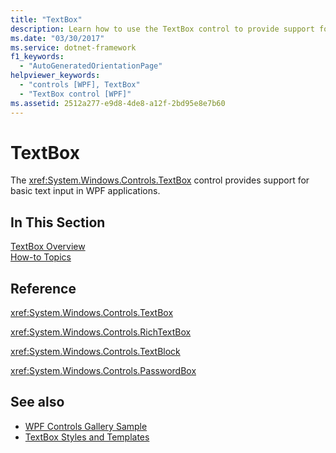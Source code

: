 ```yaml
---
title: "TextBox"
description: Learn how to use the TextBox control to provide support for basic text input in Windows Presentation Foundation (WPF) applications.
ms.date: "03/30/2017"
ms.service: dotnet-framework
f1_keywords: 
  - "AutoGeneratedOrientationPage"
helpviewer_keywords: 
  - "controls [WPF], TextBox"
  - "TextBox control [WPF]"
ms.assetid: 2512a277-e9d8-4de8-a12f-2bd95e8e7b60
---
```

# TextBox

The <xref:System.Windows.Controls.TextBox> control provides support for basic text input in WPF applications.  
  
## In This Section  

[TextBox Overview](textbox-overview.md)  
[How-to Topics](textbox-how-to-topics.md)  
  
## Reference  

<xref:System.Windows.Controls.TextBox>  
  
<xref:System.Windows.Controls.RichTextBox>  
  
<xref:System.Windows.Controls.TextBlock>  
  
<xref:System.Windows.Controls.PasswordBox>  
  
## See also

- [WPF Controls Gallery Sample](https://github.com/Microsoft/WPF-Samples/tree/master/Getting%20Started/ControlsAndLayout)
- [TextBox Styles and Templates](textbox-styles-and-templates.md)
